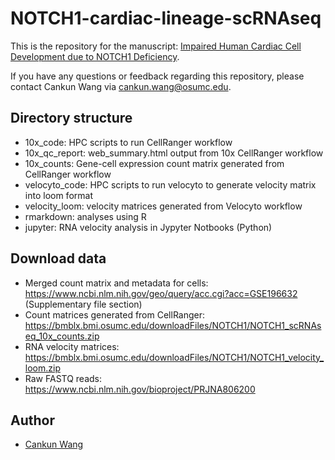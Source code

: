 # NOTCH1-cardiac-lineage-scRNAseq

This is the repository for the manuscript: [Impaired Human Cardiac Cell Development due to NOTCH1 Deficiency](https://www.ahajournals.org/doi/10.1161/CIRCRESAHA.122.321398).

If you have any questions or feedback regarding this repository, please contact Cankun Wang via <cankun.wang@osumc.edu>.

## Directory structure

- 10x_code: HPC scripts to run CellRanger workflow
- 10x_qc_report: web_summary.html output from 10x CellRanger workflow
- 10x_counts: Gene-cell expression count matrix generated from CellRanger workflow
- velocyto_code: HPC scripts to run velocyto to generate velocity matrix into loom format
- velocity_loom: velocity matrices generated from Velocyto workflow
- rmarkdown: analyses using R 
- jupyter: RNA velocity analysis in Jypyter Notbooks (Python)

## Download data

- Merged count matrix and metadata for cells: https://www.ncbi.nlm.nih.gov/geo/query/acc.cgi?acc=GSE196632 (Supplementary file section)
- Count matrices generated from CellRanger: https://bmblx.bmi.osumc.edu/downloadFiles/NOTCH1/NOTCH1_scRNAseq_10x_counts.zip
- RNA velocity matrices: https://bmblx.bmi.osumc.edu/downloadFiles/NOTCH1/NOTCH1_velocity_loom.zip
- Raw FASTQ reads: https://www.ncbi.nlm.nih.gov/bioproject/PRJNA806200

## Author

- [Cankun Wang](https://github.com/Wang-Cankun)
